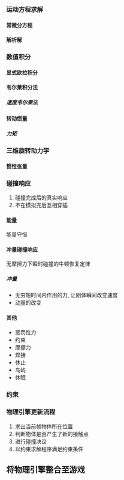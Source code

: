 ### 运动方程求解

#### 常微分方程

#### 解析解

### 数值积分

#### 显式欧拉积分

#### 韦尔莱积分法

##### 速度韦尔莱法

#### 转动惯量

##### 力矩

### 三维旋转动力学

#### 惯性张量

### 碰撞响应

1. 碰撞完成后的真实响应
2. 不在模拟完后互相穿插

#### 能量

能量守恒

#### 冲量碰撞响应

无摩擦力下瞬时碰撞的牛顿恢复定律

##### 冲量
- 无穷短时间内作用的力, 让刚体瞬间改变速度
- 动量的改变

#### 其他

- 惩罚性力
- 约束
- 摩擦力
- 焊接
- 休止
- 岛屿
- 休眠

### 约束


### 物理引擎更新流程

1. 求出当前帧物体所在位置
2. 判断物体是否产生了新的接触点
3. 进行碰撞决议
4. 以约束求解程序满足约束条件

## 将物理引擎整合至游戏

